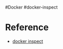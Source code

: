 #Docker #docker-inspect

# Reference

- [docker inspect](https://docs.docker.com/engine/reference/commandline/inspect/)